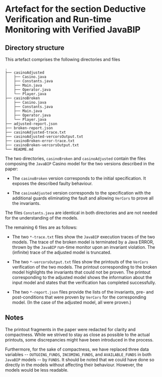 # Artefact for the section Deductive Verification and Run-time Monitoring with Verified JavaBIP

## Directory structure

This artefact comprises the following directories and files

```
.
├── casinoAdjusted
│   ├── Casino.java
│   ├── Constants.java
│   ├── Main.java
│   ├── Operator.java
│   └── Player.java
├── casinoBroken
│   ├── Casino.java
│   ├── Constants.java
│   ├── Main.java
│   ├── Operator.java
│   └── Player.java
├── adjusted-report.json
├── broken-report.json
├── casinoAdjusted-trace.txt
├── casinoAdjusted-vercorsOutput.txt
├── casinoBroken-error-trace.txt
├── casinoBroken-vercorsOutput.txt
└── README.md
```

The two directories, `casinoBroken` and `casinoAdjusted` contain the
files composing the `JavaBIP` Casino model for the two versions
described in the paper:

- The `casinoBroken` version corresponds to the initial specification.
  It exposes the described faulty behaviour.
  
- The `casinoAdjusted` version corresponds to the specification with
  the additional guards eliminating the fault and allowing `VerCors` to
  prove all the invariants.

The files `Constants.java` are identical in both directories and are
not needed for the understanding of the models.

The remaining 6 files are as follows:

- The two `*-trace.txt` files show the `JavaBIP` execution traces of
  the two models.  The trace of the broken model is terminated by a
  Java ERROR, thrown by the `JavaBIP` run-time monitor upon an
  invariant violation.  The (infinite) trace of the adjusted model is
  truncated.
  
- The two `*-vercorsOutput.txt` files show the printouts of the
  `VerCors` verification of the two models.  The printout
  corresponding to the broken model highlights the invariants that
  could not be proven.  The printout corresponding to the adjusted
  model shows the information about the input model and states that
  the verification has completed successfully.
  
- The two `*-report.json` files provide the lists of the invariants,
  pre- and post-conditions that were proven by `VerCors` for the
  corresponding model.  (In the case of the adjusted model, all were
  proven.)

## Notes

The printout fragments in the paper were redacted for clarity and
compactness.  While we strived to stay as close as possible to the
actual printouts, some discrepancies might have been introduced in the
process.

Furthermore, for the sake of compactness, we have replaced three data
variables -- `OUTGOING_FUNDS`, `INCOMING_FUNDS`, and `AVAILABLE_FUNDS`
in both `JavaBIP` models -- by `FUNDS`.  It should be noted that we
could have done so directly in the models without affecting their
behaviour.  However, the models would be less readable.
